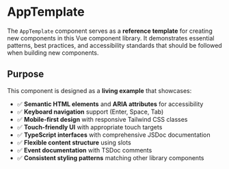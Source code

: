 # AppTemplate

The `AppTemplate` component serves as a **reference template** for creating new components in this Vue component library. It demonstrates essential patterns, best practices, and accessibility standards that should be followed when building new components.

## Purpose

This component is designed as a **living example** that showcases:

- ✅ **Semantic HTML elements** and **ARIA attributes** for accessibility
- ✅ **Keyboard navigation** support (Enter, Space, Tab)
- ✅ **Mobile-first design** with responsive Tailwind CSS classes
- ✅ **Touch-friendly UI** with appropriate touch targets
- ✅ **TypeScript interfaces** with comprehensive JSDoc documentation
- ✅ **Flexible content structure** using slots
- ✅ **Event documentation** with TSDoc comments
- ✅ **Consistent styling patterns** matching other library components